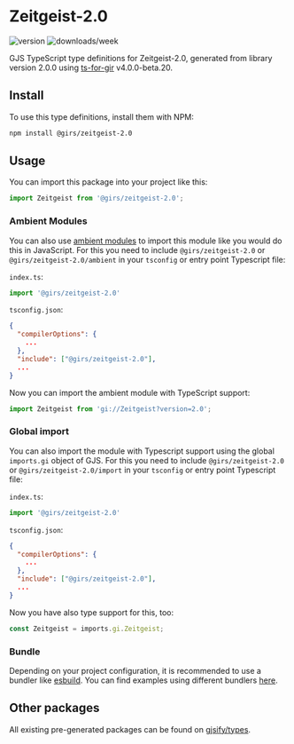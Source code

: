 
# Zeitgeist-2.0

![version](https://img.shields.io/npm/v/@girs/zeitgeist-2.0)
![downloads/week](https://img.shields.io/npm/dw/@girs/zeitgeist-2.0)


GJS TypeScript type definitions for Zeitgeist-2.0, generated from library version 2.0.0 using [ts-for-gir](https://github.com/gjsify/ts-for-gir) v4.0.0-beta.20.


## Install

To use this type definitions, install them with NPM:
```bash
npm install @girs/zeitgeist-2.0
```

## Usage

You can import this package into your project like this:
```ts
import Zeitgeist from '@girs/zeitgeist-2.0';
```

### Ambient Modules

You can also use [ambient modules](https://github.com/gjsify/ts-for-gir/tree/main/packages/cli#ambient-modules) to import this module like you would do this in JavaScript.
For this you need to include `@girs/zeitgeist-2.0` or `@girs/zeitgeist-2.0/ambient` in your `tsconfig` or entry point Typescript file:

`index.ts`:
```ts
import '@girs/zeitgeist-2.0'
```

`tsconfig.json`:
```json
{
  "compilerOptions": {
    ...
  },
  "include": ["@girs/zeitgeist-2.0"],
  ...
}
```

Now you can import the ambient module with TypeScript support: 

```ts
import Zeitgeist from 'gi://Zeitgeist?version=2.0';
```

### Global import

You can also import the module with Typescript support using the global `imports.gi` object of GJS.
For this you need to include `@girs/zeitgeist-2.0` or `@girs/zeitgeist-2.0/import` in your `tsconfig` or entry point Typescript file:

`index.ts`:
```ts
import '@girs/zeitgeist-2.0'
```

`tsconfig.json`:
```json
{
  "compilerOptions": {
    ...
  },
  "include": ["@girs/zeitgeist-2.0"],
  ...
}
```

Now you have also type support for this, too:

```ts
const Zeitgeist = imports.gi.Zeitgeist;
```

### Bundle

Depending on your project configuration, it is recommended to use a bundler like [esbuild](https://esbuild.github.io/). You can find examples using different bundlers [here](https://github.com/gjsify/ts-for-gir/tree/main/examples).

## Other packages

All existing pre-generated packages can be found on [gjsify/types](https://github.com/gjsify/types).

